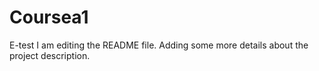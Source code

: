 # Coursea1
E-test
I am editing the README file. Adding some more details about the project description.
